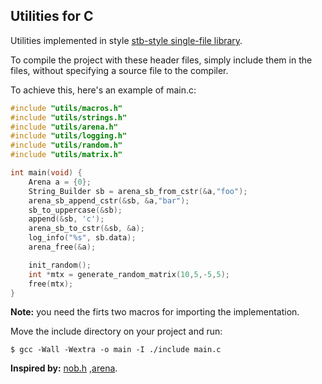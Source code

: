 ## Utilities for C

Utilities implemented in style [stb-style single-file library](https://github.com/nothings/stb).

To compile the project with these header files, simply include them in the files, without specifying a source file to the compiler.

To achieve this, here's an example of main.c:

```C
#include "utils/macros.h"
#include "utils/strings.h"
#include "utils/arena.h"
#include "utils/logging.h"
#include "utils/random.h"
#include "utils/matrix.h"

int main(void) {
    Arena a = {0};
    String_Builder sb = arena_sb_from_cstr(&a,"foo");
    arena_sb_append_cstr(&sb, &a,"bar");
    sb_to_uppercase(&sb);
    append(&sb, 'c');
    arena_sb_to_cstr(&sb, &a);
    log_info("%s", sb.data);
    arena_free(&a);

    init_random();
    int *mtx = generate_random_matrix(10,5,-5,5);
    free(mtx);
}
```
**Note:** you need the firts two macros for importing the implementation.

Move the include directory on your project and run:

```console
$ gcc -Wall -Wextra -o main -I ./include main.c 
```
**Inspired by:** [nob.h](https://github.com/tsoding/musializer/blob/master/nob.h) ,[arena](https://github.com/tsoding/arena).